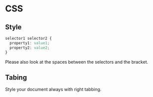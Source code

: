 # CSS
## Style

```CSS
selector1 selector2 {
  property1: value1;
  property2: value2;
}
```
Please also look at the spaces between the selectors and the bracket.

## Tabing
Style your document always with right tabbing.

